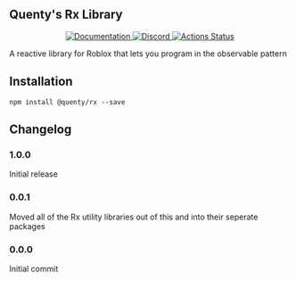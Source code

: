 ## Quenty's Rx Library
<div align="center">
  <a href="http://quenty.github.io/api/">
    <img src="https://img.shields.io/badge/docs-website-green.svg" alt="Documentation" />
  </a>
  <a href="https://discord.gg/mhtGUS8">
    <img src="https://img.shields.io/badge/discord-nevermore-blue.svg" alt="Discord" />
  </a>
  <a href="https://github.com/Quenty/NevermoreEngine/actions">
    <img src="https://github.com/Quenty/NevermoreEngine/workflows/lint/badge.svg" alt="Actions Status" />
  </a>
</div>

A reactive library for Roblox that lets you program in the observable pattern

## Installation
```
npm install @quenty/rx --save
```

## Changelog

### 1.0.0
Initial release

### 0.0.1 
Moved all of the Rx utility libraries out of this and into their seperate packages

### 0.0.0
Initial commit